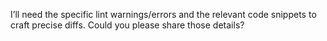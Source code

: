 I’ll need the specific lint warnings/errors and the relevant code snippets to craft precise diffs. Could you please share those details?